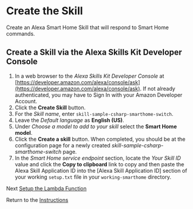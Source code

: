 # Create the Skill

Create an Alexa Smart Home Skill that will respond to Smart Home commands.

## Create a Skill via the Alexa Skills Kit Developer Console

1. In a web browser to the *Alexa Skills Kit Developer Console* at [https://developer.amazon.com/alexa/console/ask](https://developer.amazon.com/alexa/console/ask). If not already authenticated, you may have to Sign In with your Amazon Developer Account.
2. Click the **Create Skill** button.
3. For the _Skill name_, enter `skill-sample-csharp-smarthome-switch`.
4. Leave the _Default language_ as **English (US)**.
5. Under _Choose a model to add to your skill_ select the **Smart Home model**.
6. Click the **Create a skill** button. When completed, you should be at the configuration page for a newly created *skill-sample-csharp-smarthome-switch* page.
7. In the *Smart Home service endpoint* section, locate the *Your Skill ID* value and click the **Copy to clipboard** link to copy and then paste the Alexa Skill Application ID into the [Alexa Skill Application ID] section of your working `setup.txt` file in your `working-smarthome` directory.


Next [Setup the Lambda Function](setup-the-lambda-function.md)

Return to the [Instructions](README.md)